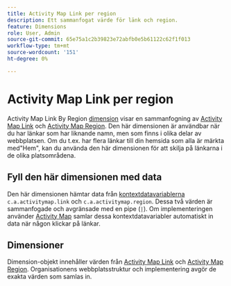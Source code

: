 ```yaml
---
title: Activity Map Link per region
description: Ett sammanfogat värde för länk och region.
feature: Dimensions
role: User, Admin
source-git-commit: 65e75a1c2b39823e72abfb0e5b61122c62f1f013
workflow-type: tm+mt
source-wordcount: '151'
ht-degree: 0%

---
```


# Activity Map Link per region

Activity Map Link By Region [dimension](overview.md) visar en sammanfogning av [Activity Map Link](activity-map-link.md) och [Activity Map Region](activity-map-link-by-region.md). Den här dimensionen är användbar när du har länkar som har liknande namn, men som finns i olika delar av webbplatsen. Om du t.ex. har flera länkar till din hemsida som alla är märkta med&quot;Hem&quot;, kan du använda den här dimensionen för att skilja på länkarna i de olika platsområdena.

## Fyll den här dimensionen med data

Den här dimensionen hämtar data från [kontextdatavariablerna ](/help/implement/vars/page-vars/contextdata.md) `c.a.activitymap.link` och `c.a.activitymap.region`. Dessa två värden är sammanfogade och avgränsade med en pipe (`|`). Om implementeringen använder [Activity Map](/help/analyze/activity-map/overview.md) samlar dessa kontextdatavariabler automatiskt in data när någon klickar på länkar.

## Dimensioner

Dimension-objekt innehåller värden från [Activity Map Link](activity-map-link.md) och [Activity Map Region](activity-map-link-by-region.md). Organisationens webbplatsstruktur och implementering avgör de exakta värden som samlas in.
